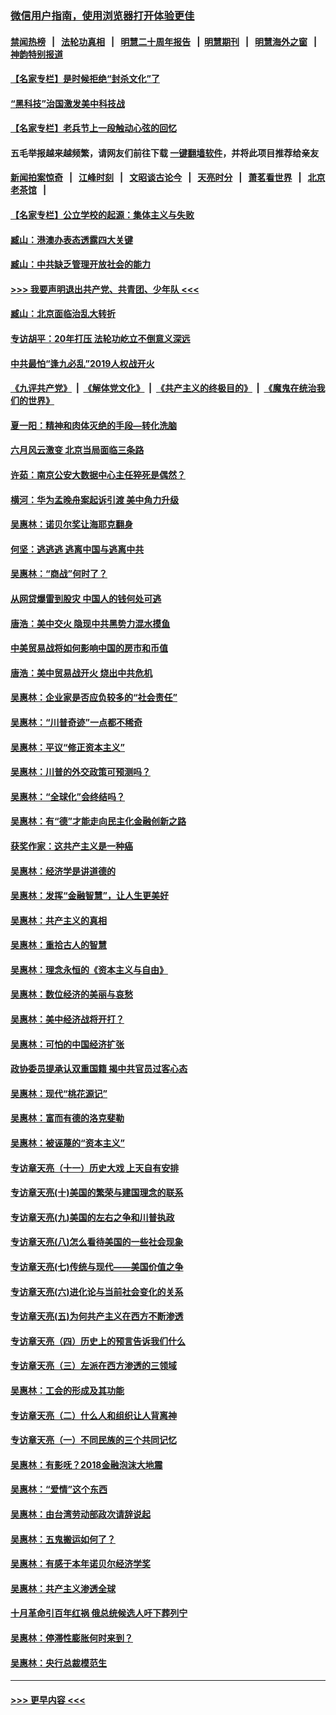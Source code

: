 ### [微信用户指南，使用浏览器打开体验更佳](https://github.com/gfw-breaker/banned-news1/blob/master/indexes/wechat-guide.md?t=0)
#### [禁闻热榜](热点新闻.md?t=0)  &nbsp;&nbsp;|&nbsp;&nbsp; [法轮功真相](https://github.com/gfw-breaker/truth/blob/master/README.md?t=0) &nbsp;&nbsp;|&nbsp;&nbsp; [明慧二十周年报告](https://github.com/gfw-breaker/mh-reports/blob/master/README.md?t=0) &nbsp;&nbsp;|&nbsp;&nbsp;[明慧期刊](https://github.com/gfw-breaker/mh-qikan) &nbsp;&nbsp;|&nbsp;&nbsp; [明慧海外之窗](https://github.com/gfw-breaker/mh-news/blob/master/README.md?t=0) &nbsp;&nbsp;|&nbsp;&nbsp; [神韵特别报道](https://github.com/gfw-breaker/mh-news/blob/master/shenyun.md?t=0)
#### [【名家专栏】是时候拒绝“封杀文化”了](../pages/nsc423/n11814093.md?t=02140402) 
#### [“黑科技”治国激发美中科技战](../pages/nsc423/n11638056.md?t=02140402) 
#### [【名家专栏】老兵节上一段触动心弦的回忆](../pages/nsc423/n11646016.md?t=02140402) 
#### 五毛举报越来越频繁，请网友们前往下载 [一键翻墙软件](https://github.com/gfw-breaker/ssr-accounts)，并将此项目推荐给亲友
#### [新闻拍案惊奇](https://github.com/gfw-breaker/banned-news1/blob/master/pages/link4.md) &nbsp;&nbsp;|&nbsp;&nbsp; [江峰时刻](https://github.com/gfw-breaker/banned-news1/blob/master/pages/link4.md) &nbsp;&nbsp;|&nbsp;&nbsp; [文昭谈古论今](https://github.com/gfw-breaker/banned-news1/blob/master/pages/link4.md) &nbsp;&nbsp;|&nbsp;&nbsp; [天亮时分](https://github.com/gfw-breaker/banned-news1/blob/master/pages/link4.md) &nbsp;&nbsp;|&nbsp;&nbsp; [萧茗看世界](https://github.com/gfw-breaker/banned-news1/blob/master/pages/link4.md) &nbsp;&nbsp;|&nbsp;&nbsp; [北京老茶馆](https://github.com/gfw-breaker/banned-news1/blob/master/pages/link4.md) &nbsp;&nbsp;|&nbsp;&nbsp; 
#### [【名家专栏】公立学校的起源：集体主义与失败](../pages/nsc423/n11601833.md?t=02140402) 
#### [臧山：港澳办表态透露四大关键](../pages/nsc423/n11421628.md?t=02140402) 
#### [臧山：中共缺乏管理开放社会的能力](../pages/nsc423/n11407457.md?t=02140402) 
#### [>>> 我要声明退出共产党、共青团、少年队 <<<](https://github.com/begood0513/goodnews/blob/master/quit/letter.md) 
#### [臧山：北京面临治乱大转折](../pages/nsc423/n11406895.md?t=02140402) 
#### [专访胡平：20年打压 法轮功屹立不倒意义深远](../pages/nsc423/n11398800.md?t=02140402) 
#### [中共最怕“逢九必乱”2019人权战开火](../pages/nsc423/n11385248.md?t=02140402) 
#### [《九评共产党》](https://github.com/begood0513/9ping.md/blob/master/README.md) &nbsp;|&nbsp; [《解体党文化》](../../../../jtdwh.md/blob/master/README.md)  &nbsp;|&nbsp; [《共产主义的终极目的》](../../../../gczydzjmd.md/blob/master/README.md) &nbsp;|&nbsp; [《魔鬼在统治我们的世界》](../../../../mgztzwmdsj.md/blob/master/README.md) 
#### [夏一阳：精神和肉体灭绝的手段—转化洗脑](../pages/nsc423/n11368250.md?t=02140402) 
#### [六月风云激变 北京当局面临三条路](../pages/nsc423/n11313668.md?t=02140402) 
#### [许茹：南京公安大数据中心主任猝死是偶然？](../pages/nsc423/n11064744.md?t=02140402) 
#### [横河：华为孟晚舟案起诉引渡 美中角力升级](../pages/nsc423/n11027230.md?t=02140402) 
#### [吴惠林：诺贝尔奖让海耶克翻身](../pages/nsc423/n10890049.md?t=02140402) 
#### [何坚：逃逃逃 逃离中国与逃离中共](../pages/nsc423/n10592891.md?t=02140402) 
#### [吴惠林：“商战”何时了？](../pages/nsc423/n10573558.md?t=02140402) 
#### [从网贷爆雷到股灾 中国人的钱何处可逃](../pages/nsc423/n10572800.md?t=02140402) 
#### [唐浩：美中交火 隐现中共黑势力混水摸鱼](../pages/nsc423/n10544040.md?t=02140402) 
#### [中美贸易战将如何影响中国的房市和币值](../pages/nsc423/n10543697.md?t=02140402) 
#### [唐浩：美中贸易战开火 烧出中共危机](../pages/nsc423/n10540126.md?t=02140402) 
#### [吴惠林：企业家是否应负较多的“社会责任”](../pages/nsc423/n10535022.md?t=02140402) 
#### [吴惠林：“川普奇迹”一点都不稀奇](../pages/nsc423/n10512808.md?t=02140402) 
#### [吴惠林：平议“修正资本主义”](../pages/nsc423/n10495724.md?t=02140402) 
#### [吴惠林：川普的外交政策可预测吗？](../pages/nsc423/n10462387.md?t=02140402) 
#### [吴惠林：“全球化”会终结吗？](../pages/nsc423/n10452838.md?t=02140402) 
#### [吴惠林：有“德”才能走向民主化金融创新之路](../pages/nsc423/n10432292.md?t=02140402) 
#### [获奖作家：这共产主义是一种癌](../pages/nsc423/n10431541.md?t=02140402) 
#### [吴惠林：经济学是讲道德的](../pages/nsc423/n10398014.md?t=02140402) 
#### [吴惠林：发挥“金融智慧”，让人生更美好](../pages/nsc423/n10375019.md?t=02140402) 
#### [吴惠林：共产主义的真相](../pages/nsc423/n10351394.md?t=02140402) 
#### [吴惠林：重拾古人的智慧](../pages/nsc423/n10337691.md?t=02140402) 
#### [吴惠林：理念永恒的《资本主义与自由》](../pages/nsc423/n10316274.md?t=02140402) 
#### [吴惠林：数位经济的美丽与哀愁](../pages/nsc423/n10292946.md?t=02140402) 
#### [吴惠林：美中经济战将开打？](../pages/nsc423/n10258825.md?t=02140402) 
#### [吴惠林：可怕的中国经济扩张](../pages/nsc423/n10219147.md?t=02140402) 
#### [政协委员提承认双重国籍 揭中共官员过客心态](../pages/nsc423/n10208809.md?t=02140402) 
#### [吴惠林：现代“桃花源记”](../pages/nsc423/n10185234.md?t=02140402) 
#### [吴惠林：富而有德的洛克斐勒](../pages/nsc423/n10142264.md?t=02140402) 
#### [吴惠林：被诬蔑的“资本主义”](../pages/nsc423/n10124816.md?t=02140402) 
#### [专访章天亮（十一）历史大戏 上天自有安排](../pages/nsc423/n10094905.md?t=02140402) 
#### [专访章天亮(十)美国的繁荣与建国理念的联系](../pages/nsc423/n10094899.md?t=02140402) 
#### [专访章天亮(九)美国的左右之争和川普执政](../pages/nsc423/n10094889.md?t=02140402) 
#### [专访章天亮(八)怎么看待美国的一些社会现象](../pages/nsc423/n10094857.md?t=02140402) 
#### [专访章天亮(七)传统与现代——美国价值之争](../pages/nsc423/n10093140.md?t=02140402) 
#### [专访章天亮(六)进化论与当前社会变化的关系](../pages/nsc423/n10092036.md?t=02140402) 
#### [专访章天亮(五)为何共产主义在西方不断渗透](../pages/nsc423/n10083620.md?t=02140402) 
#### [专访章天亮（四）历史上的预言告诉我们什么](../pages/nsc423/n10083606.md?t=02140402) 
#### [专访章天亮（三）左派在西方渗透的三领域](../pages/nsc423/n10081115.md?t=02140402) 
#### [吴惠林：工会的形成及其功能](../pages/nsc423/n10080633.md?t=02140402) 
#### [专访章天亮（二）什么人和组织让人背离神](../pages/nsc423/n10076637.md?t=02140402) 
#### [专访章天亮（一）不同民族的三个共同记忆](../pages/nsc423/n10074188.md?t=02140402) 
#### [吴惠林：有影呒？2018金融泡沫大地震](../pages/nsc423/n10040534.md?t=02140402) 
#### [吴惠林：“爱情”这个东西](../pages/nsc423/n10019423.md?t=02140402) 
#### [吴惠林：由台湾劳动部政次请辞说起](../pages/nsc423/n9979679.md?t=02140402) 
#### [吴惠林：五鬼搬运如何了？](../pages/nsc423/n9925338.md?t=02140402) 
#### [吴惠林：有感于本年诺贝尔经济学奖](../pages/nsc423/n9871883.md?t=02140402) 
#### [吴惠林：共产主义渗透全球](../pages/nsc423/n9812748.md?t=02140402) 
#### [十月革命引百年红祸 俄总统候选人吁下葬列宁](../pages/nsc423/n9810182.md?t=02140402) 
#### [吴惠林：停滞性膨胀何时来到？](../pages/nsc423/n9764136.md?t=02140402) 
#### [吴惠林：央行总裁模范生](../pages/nsc423/n9728134.md?t=02140402) 

----
#### [ >>> 更早内容 <<< ](../indexes/nsc423-earlier.md)
